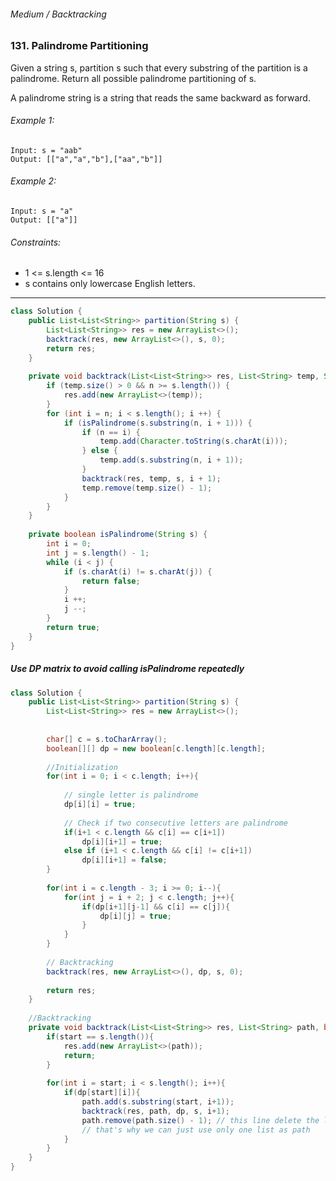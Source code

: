 ###### Medium / Backtracking

### 131. Palindrome Partitioning

Given a string s, partition s such that every substring of the partition is a palindrome. Return all possible palindrome partitioning of s.

A palindrome string is a string that reads the same backward as forward.

 

###### Example 1:
```
Input: s = "aab"
Output: [["a","a","b"],["aa","b"]]
```
###### Example 2:
```
Input: s = "a"
Output: [["a"]]
```

###### Constraints:

* 1 <= s.length <= 16
* s contains only lowercase English letters.

***

```java
class Solution {
    public List<List<String>> partition(String s) {
        List<List<String>> res = new ArrayList<>();
        backtrack(res, new ArrayList<>(), s, 0);
        return res;
    }
    
    private void backtrack(List<List<String>> res, List<String> temp, String s, int n) {
        if (temp.size() > 0 && n >= s.length()) {
            res.add(new ArrayList<>(temp));
        }
        for (int i = n; i < s.length(); i ++) {
            if (isPalindrome(s.substring(n, i + 1))) {
                if (n == i) {
                    temp.add(Character.toString(s.charAt(i)));
                } else {
                    temp.add(s.substring(n, i + 1));
                }
                backtrack(res, temp, s, i + 1);
                temp.remove(temp.size() - 1);
            }
        }
    }
    
    private boolean isPalindrome(String s) {
        int i = 0;
        int j = s.length() - 1;
        while (i < j) {
            if (s.charAt(i) != s.charAt(j)) {
                return false;
            }
            i ++;
            j --;
        }
        return true;
    }
}
```

##### Use DP matrix to avoid calling isPalindrome repeatedly

```java
class Solution {    
    public List<List<String>> partition(String s) {
        List<List<String>> res = new ArrayList<>();
        
        
        char[] c = s.toCharArray();
        boolean[][] dp = new boolean[c.length][c.length];
        
        //Initialization
        for(int i = 0; i < c.length; i++){
            
            // single letter is palindrome
            dp[i][i] = true;
            
            // Check if two consecutive letters are palindrome
            if(i+1 < c.length && c[i] == c[i+1]) 
                dp[i][i+1] = true;
            else if (i+1 < c.length && c[i] != c[i+1]) 
                dp[i][i+1] = false;
        }
        
        for(int i = c.length - 3; i >= 0; i--){
            for(int j = i + 2; j < c.length; j++){
                if(dp[i+1][j-1] && c[i] == c[j]){
                    dp[i][j] = true;
                }                    
            }
        }
        
        // Backtracking
        backtrack(res, new ArrayList<>(), dp, s, 0);
        
        return res;
    }
    
    //Backtracking
    private void backtrack(List<List<String>> res, List<String> path, boolean[][] dp, String s, int start){
        if(start == s.length()){
            res.add(new ArrayList<>(path));
            return;
        }
        
        for(int i = start; i < s.length(); i++){
            if(dp[start][i]){
                path.add(s.substring(start, i+1));
                backtrack(res, path, dp, s, i+1);
                path.remove(path.size() - 1); // this line delete the last element in the "path"
                // that's why we can just use only one list as path
            }
        }
    }
}
```
